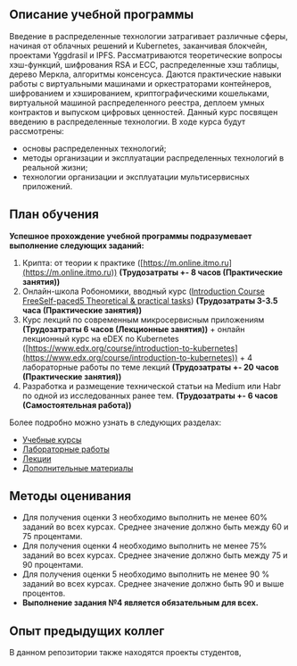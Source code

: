 ## Описание учебной программы
Введение в распределенные технологии затрагивает различные сферы, начиная от облачных решений и Kubernetes, заканчивая блокчейн, проектами Yggdrasil и IPFS. 
Рассматриваются теоретические вопросы хэш-функций, шифрования RSA и ECC, распределенные хэш таблицы, дерево Меркла, алгоритмы консенсуса. Даются практические навыки работы с виртуальными машинами и оркестраторами контейнеров, шифрованием и хэшированием, криптографическими кошельками, виртуальной машиной распределенного реестра, деплоем умных контрактов и выпуском цифровых ценностей.
Данный курс посвящен введению в распределенные технологии. В ходе курса будут рассмотрены:
- основы распределенных технологий;
- методы организации и эксплуатации распределенных технологий в реальной жизни;
- технологии организации и эксплуатации мультисервисных приложений.

## План обучения
**Успешное прохождение учебной программы подразумевает выполнение следующих заданий:**

1. Крипта: от теории к практике ([https://m.online.itmo.ru](https://m.online.itmo.ru)) **(Трудозатраты +- 8 часов (Практические занятия))**
2. Онлайн-школа Робономики, вводный курс ([Introduction Course FreeSelf-paced5 Theoretical & practical tasks](https://robonomics.academy/online-courses/introduction-course)) **(Трудозатраты 3-3.5 часа (Практические занятия))**
3. Курс лекций по современным микросервисным приложениям **(Трудозатраты 6 часов (Лекционные занятия))** + онлайн лекционный курс на eDEX по Kubernetes ([https://www.edx.org/course/introduction-to-kubernetes](https://www.edx.org/course/introduction-to-kubernetes)) + 4 лабораторные работы по теме лекций **(Трудозатраты +- 20 часов (Практические занятия))**
4. Разработка и размещение технической статьи на Medium или Habr по одной из исследованных ранее тем. **(Трудозатраты +- 6 часов (Самостоятельная работа))**

Более подробно можно узнать в следующих разделах:

- [Учебные курсы](../docs/education/courses.md)
- [Лабораторные работы](../docs/education/labs.md)
- [Лекции](../docs/education/lecture)
- [Дополнительные материалы](../docs/education/additional_materials)

## Методы оценивания
- Для получения оценки 3 необходимо выполнить не менее 60% заданий во всех курсах. Среднее значение должно быть между 60 и 75 процентами. 
- Для получения оценки 4 необходимо выполнить не менее 75% заданий во всех курсах. Среднее значение должно быть между 75 и 90 процентами. 
- Для получения оценки 5 необходимо выполнить не менее 90 % заданий во всех курсах. Среднее значение должно быть 90 и выше процентов. 
- **Выполнение задания №4 является обязательным для всех.**

## Опыт предыдущих коллег
В данном репозитории также находятся проекты студентов, 